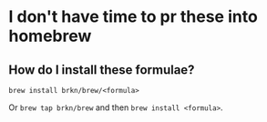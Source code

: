 # I don't have time to pr these into homebrew

## How do I install these formulae?

`brew install brkn/brew/<formula>`

Or `brew tap brkn/brew` and then `brew install <formula>`.